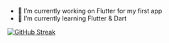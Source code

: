 - 🔭 I’m currently working on Flutter for my first app
- 🌱 I’m currently learning Flutter & Dart

[![GitHub Streak](https://github-readme-streak-stats.herokuapp.com?user=Asshura&theme=neon-dark&border_radius=4.8)](https://git.io/streak-stats)
